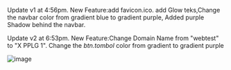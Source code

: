 Update v1 at 4:56pm.
New Feature:add favicon.ico.
add Glow teks,Change the navbar color from gradient blue to gradient purple,
Added purple Shadow behind the navbar.

Update v2 at 6:53pm.
New Feature:Change Domain Name from "webtest" to "X PPLG 1".
Change the *btn.tombol* color from gradient to gradient purple 



![image](https://github.com/user-attachments/assets/19109a9c-0005-449a-a64d-1269ab539033)
